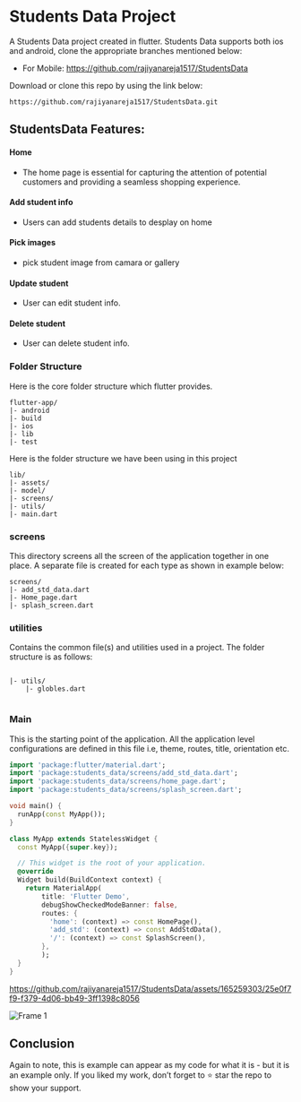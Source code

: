 
# Students Data Project

A Students Data project created in flutter. Students Data supports both ios and android, clone the appropriate branches mentioned below:

* For Mobile: https://github.com/rajiyanareja1517/StudentsData
 

Download or clone this repo by using the link below:

```
https://github.com/rajiyanareja1517/StudentsData.git
```

## StudentsData Features:

#### Home
  * The home page is essential for capturing the attention of potential customers and providing a seamless shopping experience.

#### Add student info
 * Users can add students details to desplay on home
 
#### Pick images
* pick student image from camara or gallery
  
#### Update student
 * User can edit student info.

#### Delete student
 * User can delete student info.
   
### Folder Structure
Here is the core folder structure which flutter provides.

```
flutter-app/
|- android
|- build
|- ios
|- lib
|- test
```

Here is the folder structure we have been using in this project

```
lib/
|- assets/
|- model/
|- screens/
|- utils/
|- main.dart
```

### screens

This directory screens all the screen of the application together in one place. A separate file is created for each type as shown in example below:

```
screens/
|- add_std_data.dart
|- Home_page.dart
|- splash_screen.dart
```

### utilities

Contains the common file(s) and utilities used in a project. The folder structure is as follows:

```

|- utils/
    |- globles.dart
    

```


### Main

This is the starting point of the application. All the application level configurations are defined in this file i.e, theme, routes, title, orientation etc.

```dart
import 'package:flutter/material.dart';
import 'package:students_data/screens/add_std_data.dart';
import 'package:students_data/screens/home_page.dart';
import 'package:students_data/screens/splash_screen.dart';

void main() {
  runApp(const MyApp());
}

class MyApp extends StatelessWidget {
  const MyApp({super.key});

  // This widget is the root of your application.
  @override
  Widget build(BuildContext context) {
    return MaterialApp(
        title: 'Flutter Demo',
        debugShowCheckedModeBanner: false,
        routes: {
          'home': (context) => const HomePage(),
          'add_std': (context) => const AddStdData(),
          '/': (context) => const SplashScreen(),
        },
        );
  }
}

```


https://github.com/rajiyanareja1517/StudentsData/assets/165259303/25e0f7f9-f379-4d06-bb49-3ff1398c8056




![Frame 1](https://github.com/rajiyanareja1517/StudentsData/assets/165259303/8d2074f8-1ac2-4672-99de-43289ed0a1dc)


## Conclusion

Again to note, this is example can appear as my code for what it is - but it is an example only. If you liked my work, don’t forget to ⭐ star the repo to show your support.
